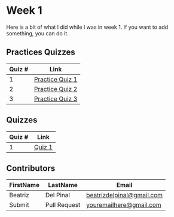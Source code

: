 # Week 1

Here is a bit of what I did while I was in week 1. If you want to add something, you can do it.

## Practices Quizzes
Quiz # | Link 
--- | --- 
1 | [Practice Quiz 1][1]
2 | [Practice Quiz 2][2]
3 | [Practice Quiz 3][3]

## Quizzes
Quiz # | Link 
--- | --- 
1 | [Quiz 1][2]

[1]: https://github.com/bea314/CourseraDS/blob/main/1_The%20Data%20Scientist's%20Toolbox/week%201/pq1.md "Practice Quiz 1"
[2]: https://github.com/bea314/CourseraDS.git "Quiz 1"
[3]: https://github.com/bea314/CourseraDS.git "Quiz 1"

## Contributors
FirstName | LastName | Email
--- | --- | ---
Beatriz |  Del Pinal |  <beatrizdelpinal@gmail.com>
Submit |  Pull Request | <youremailhere@gmail.com>
